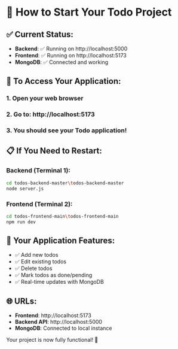 # 🚀 How to Start Your Todo Project

## ✅ Current Status:
- **Backend**: ✅ Running on http://localhost:5000
- **Frontend**: ✅ Running on http://localhost:5173
- **MongoDB**: ✅ Connected and working

## 🎯 To Access Your Application:

### 1. Open your web browser
### 2. Go to: http://localhost:5173
### 3. You should see your Todo application!

## 📋 If You Need to Restart:

### Backend (Terminal 1):
```bash
cd todos-backend-master\todos-backend-master
node server.js
```

### Frontend (Terminal 2):
```bash
cd todos-frontend-main\todos-frontend-main
npm run dev
```

## 🔧 Your Application Features:
- ✅ Add new todos
- ✅ Edit existing todos
- ✅ Delete todos
- ✅ Mark todos as done/pending
- ✅ Real-time updates with MongoDB

## 🌐 URLs:
- **Frontend**: http://localhost:5173
- **Backend API**: http://localhost:5000
- **MongoDB**: Connected to local instance

Your project is now fully functional! 🎉
